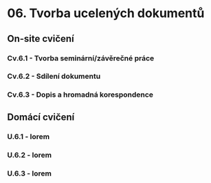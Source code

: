 # 06. Tvorba ucelených dokumentů


## On-site cvičení


### Cv.6.1 - Tvorba seminární/závěrečné práce


### Cv.6.2 - Sdílení dokumentu


### Cv.6.3 - Dopis a hromadná korespondence


## Domácí cvičení


### U.6.1 - lorem


### U.6.2 - lorem


### U.6.3 - lorem

